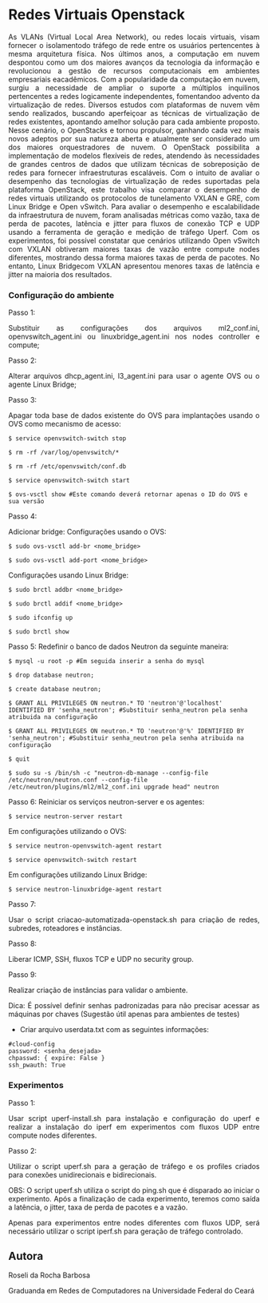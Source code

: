# Redes Virtuais Openstack

<p align="justify">As VLANs (Virtual Local Area Network), ou redes locais virtuais, visam fornecer o isolamentodo tráfego de rede entre os usuários pertencentes à mesma arquitetura física.   Nos últimos anos, a computação em nuvem despontou como um dos maiores avanços da tecnologia da informação e revolucionou a gestão de recursos computacionais em ambientes empresariais eacadêmicos. Com a popularidade da computação em nuvem, surgiu a necessidade de ampliar o suporte a múltiplos inquilinos pertencentes a redes logicamente independentes, fomentandoo advento da virtualização de redes. Diversos estudos com plataformas de nuvem vêm sendo realizados, buscando aperfeiçoar as técnicas de virtualização de redes existentes, apontando amelhor solução para cada ambiente proposto. Nesse cenário, o OpenStacks e tornou propulsor, ganhando cada vez mais novos adeptos por sua natureza aberta e atualmente ser considerado um dos maiores orquestradores de nuvem. O OpenStack possibilita a implementação de modelos flexíveis de redes, atendendo às necessidades de grandes centros de dados que utilizam técnicas de sobreposição de redes para fornecer infraestruturas escaláveis.  Com o intuito de avaliar o desempenho das tecnologias de virtualização de redes suportadas pela plataforma OpenStack, este trabalho visa comparar o desempenho de redes virtuais utilizando os protocolos de tunelamento VXLAN e GRE, com Linux Bridge e Open vSwitch. Para avaliar o desempenho e escalabilidade da infraestrutura de nuvem, foram analisadas métricas como vazão, taxa de perda de pacotes, latência e jitter para fluxos de conexão TCP e UDP usando a ferramenta de geração e medição de tráfego Uperf. Com os experimentos, foi possível constatar que cenários utilizando Open vSwitch com VXLAN obtiveram maiores taxas de vazão entre compute nodes diferentes, mostrando dessa forma maiores taxas de perda de pacotes. No entanto, Linux Bridgecom VXLAN apresentou menores taxas de latência e jitter na maioria dos resultados.


### Configuração do ambiente

Passo 1:
<p align="justify">Substituir as configurações dos arquivos ml2_conf.ini, openvswitch_agent.ini ou linuxbridge_agent.ini nos nodes controller e compute;

Passo 2:
<p align="justify">Alterar arquivos dhcp_agent.ini, l3_agent.ini para usar o agente OVS ou o agente Linux Bridge;

Passo 3:
<p align="justify">Apagar toda base de dados existente do OVS para implantações usando o OVS como mecanismo de acesso:

```
$ service openvswitch-switch stop
```
```
$ rm -rf /var/log/openvswitch/*
```
```
$ rm -rf /etc/openvswitch/conf.db
```
```
$ service openvswitch-switch start
```
```
$ ovs-vsctl show #Este comando deverá retornar apenas o ID do OVS e sua versão
```
Passo 4:

Adicionar bridge:
Configurações usando o OVS:
```
$ sudo ovs-vsctl add-br <nome_bridge>
```
```
$ sudo ovs-vsctl add-port <nome_bridge>
```
Configurações usando Linux Bridge:
```
$ sudo brctl addbr <nome_bridge>
```
```
$ sudo brctl addif <nome_bridge>
```
```
$ sudo ifconfig up
```
```
$ sudo brctl show
```

Passo 5:
Redefinir o banco de dados Neutron da seguinte maneira:
```
$ mysql -u root -p #Em seguida inserir a senha do mysql
```
```
$ drop database neutron;
```
```
$ create database neutron;
```
```
$ GRANT ALL PRIVILEGES ON neutron.* TO 'neutron'@'localhost' IDENTIFIED BY 'senha_neutron'; #Substituir senha_neutron pela senha atribuida na configuração
```
```
$ GRANT ALL PRIVILEGES ON neutron.* TO 'neutron'@'%' IDENTIFIED BY 'senha_neutron'; #Substituir senha_neutron pela senha atribuida na configuração
```
```
$ quit
```
```
$ sudo su -s /bin/sh -c "neutron-db-manage --config-file /etc/neutron/neutron.conf --config-file /etc/neutron/plugins/ml2/ml2_conf.ini upgrade head" neutron
```

Passo 6:
Reiniciar os serviços neutron-server e os agentes:

```
$ service neutron-server restart
```
Em configurações utilizando o OVS:
```
$ service neutron-openvswitch-agent restart
```
```
$ service openvswitch-switch restart
```
Em configurações utilizando Linux Bridge:
```
$ service neutron-linuxbridge-agent restart
```

Passo 7:
<p align="justify">Usar o script criacao-automatizada-openstack.sh para criação de redes, subredes, roteadores e instâncias.

Passo 8: 
<p align="justify">Liberar ICMP, SSH, fluxos TCP e UDP no security group.

Passo 9:
<p align="justify">Realizar criação de instâncias para validar o ambiente.

<p align="justify">Dica: É possível definir senhas padronizadas para não precisar acessar as máquinas por chaves (Sugestão útil apenas para ambientes de testes)

- Criar arquivo userdata.txt com as seguintes informações:
```
#cloud-config
password: <senha_desejada>
chpasswd: { expire: False }
ssh_pwauth: True
```


### Experimentos 

Passo 1:
<p align="justify">Usar script uperf-install.sh para instalação e configuração do uperf e realizar a instalação do iperf em experimentos com fluxos UDP entre compute nodes diferentes.

Passo 2: 
<p align="justify">Utilizar o script uperf.sh para a geração de tráfego e os profiles criados para conexões unidirecionais e bidirecionais. 
<p align="justify">OBS: O script uperf.sh utiliza o script do ping.sh que é disparado ao iniciar o experimento. Após a finalização de cada experimento, teremos como saída a latência, o jitter, taxa de perda de pacotes e a vazão.

<p align="justify">Apenas para experimentos entre nodes diferentes com fluxos UDP, será necessário utilizar o script iperf.sh para geração de tráfego controlado.





## Autora

Roseli da Rocha Barbosa

Graduanda em Redes de Computadores na Universidade Federal do Ceará
